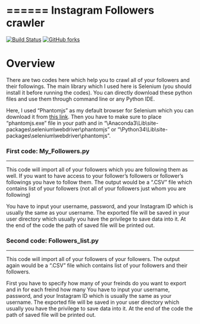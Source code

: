 ======
Instagram Followers crawler
======

[![Build Status]( https://img.shields.io/badge/Python-3.4%20and%203.5%20and%203.6-blue.svg)](https://www.python.org)
[![GitHub forks](https://img.shields.io/badge/Issues-0%20open-green.svg)](https://www.python.org)

Overview
========
There are two codes here which help you to crawl all of your followers and their followings. The main library which I used here is Selenium (you should install it before running the codes).
You can directly download these python files and use them through command line or any Python IDE. 

Here, I used “Phantomjs” as my default browser for Selenium which you can download it from [this link](http://phantomjs.org/download.html). Then you have to make sure to place “phantomjs.exe” file in your path and in “\Anaconda3\Lib\site-packages\selenium\webdriver\phantomjs” or “\Python34\Lib\site-packages\selenium\webdriver\phantomjs”.

### First code: My_Followers.py
----------------------

This code will import all of your followers which you are following them as well. If you want to have access to your follower’s followers or follower’s followings you have to follow them. The output would be a “.CSV” file which contains list of your followers (not all of your followers just whom you are following)

You have to input your username, password, and your Instagram ID which is usually the same as your username. The exported file will be saved in your user directory which usually you have the privilege to save data into it. At the end of the code the path of saved file will be printed out.

### Second code: Followers_list.py
----------------------

This code will import all of your followers of your followers. The output again would be a “.CSV” file which contains list of your followers and their followers. 

First you have to specify how many of your freinds do you want to export and in for each freind how many
You have to input your username, password, and your Instagram ID which is usually the same as your username. The exported file will be saved in your user directory which usually you have the privilege to save data into it. At the end of the code the path of saved file will be printed out.
